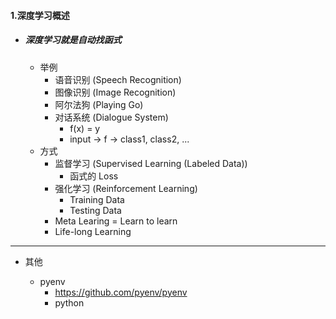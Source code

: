 #### 1.深度学习概述

* ##### 深度学习就是自动找函式

  * 举例
    * 语音识别 (Speech Recognition)
    * 图像识别 (Image Recognition)
    * 阿尔法狗 (Playing Go)
    * 对话系统 (Dialogue System)
      * f(x) = y
      * input -> f -> class1, class2, ...
  * 方式
    * 监督学习 (Supervised Learning  (Labeled Data))
      * 函式的 Loss
    * 强化学习 (Reinforcement Learning)
      * Training Data
      * Testing Data
    * Meta Learing = Learn to learn
    * Life-long Learning

***

* 其他

  * pyenv
    * https://github.com/pyenv/pyenv
    * python

